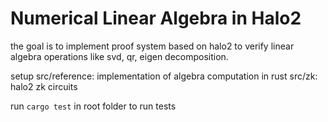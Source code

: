 # Numerical Linear Algebra in Halo2

the goal is to implement proof system based on halo2 to verify linear algebra operations
like svd, qr, eigen decomposition.

setup
src/reference: implementation of algebra computation in rust
src/zk: halo2 zk circuits

run `cargo test` in root folder to run tests




